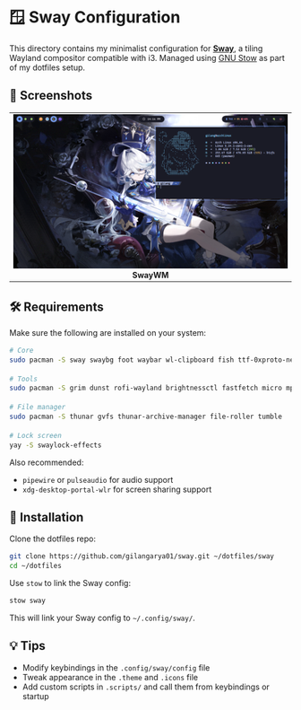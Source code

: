 # 🪟 Sway Configuration

This directory contains my minimalist configuration for **[Sway](https://swaywm.org/)**, a tiling Wayland compositor compatible with i3. Managed using [GNU Stow](https://www.gnu.org/software/stow/) as part of my dotfiles setup.

## 📸 Screenshots

<table>
  <tr>
    <td align="center">
      <img src="./preview.png" alt="Sway Screenshot" />
      <br />
      <strong>SwayWM</strong>
    </td>
  </tr>
</table>

## 🛠 Requirements

Make sure the following are installed on your system:

```bash
# Core
sudo pacman -S sway swaybg foot waybar wl-clipboard fish ttf-0xproto-nerd autotiling cliphist

# Tools
sudo pacman -S grim dunst rofi-wayland brightnessctl fastfetch micro mpv yt-dlp

# File manager
sudo pacman -S thunar gvfs thunar-archive-manager file-roller tumble

# Lock screen
yay -S swaylock-effects
```

Also recommended:

- `pipewire` or `pulseaudio` for audio support
- `xdg-desktop-portal-wlr` for screen sharing support

## 🚀 Installation

Clone the dotfiles repo:

```bash
git clone https://github.com/gilangarya01/sway.git ~/dotfiles/sway
cd ~/dotfiles
```

Use `stow` to link the Sway config:

```bash
stow sway
```

This will link your Sway config to `~/.config/sway/`.

## 💡 Tips

- Modify keybindings in the `.config/sway/config` file
- Tweak appearance in the `.theme` and `.icons` file
- Add custom scripts in `.scripts/` and call them from keybindings or startup
